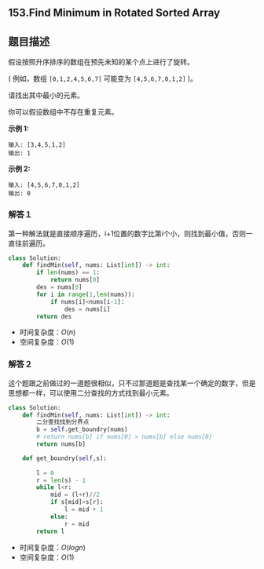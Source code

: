 ## 153.Find Minimum in Rotated Sorted Array

## 题目描述

假设按照升序排序的数组在预先未知的某个点上进行了旋转。

( 例如，数组 `[0,1,2,4,5,6,7]` 可能变为 `[4,5,6,7,0,1,2]` )。

请找出其中最小的元素。

你可以假设数组中不存在重复元素。

**示例 1:**

```
输入: [3,4,5,1,2]
输出: 1
```

**示例 2:**

```
输入: [4,5,6,7,0,1,2]
输出: 0
```

### 解答１

​	第一种解法就是直接顺序遍历，i+1位置的数字比第i个小，则找到最小值，否则一直往前遍历。

```python
class Solution:
    def findMin(self, nums: List[int]) -> int:        
        if len(nums) == 1:
            return nums[0]
        des = nums[0]
        for i in range(1,len(nums)):
            if nums[i]<nums[i-1]:
                des = nums[i]
        return des
```

- 时间复杂度：$O(n)$
- 空间复杂度：$O(1)$



### 解答２

​	这个题跟之前做过的一道题很相似，只不过那道题是查找某一个确定的数字，但是思想都一样，可以使用二分查找的方式找到最小元素。

```python
class Solution:
    def findMin(self, nums: List[int]) -> int:
        二分查找找到分界点
        b = self.get_boundry(nums)
        # return nums[b] if nums[0] > nums[b] else nums[0]
        return nums[b]

    def get_boundry(self,s):
        
        l = 0
        r = len(s) - 1
        while l<r:
            mid = (l+r)//2
            if s[mid]>s[r]:
                l = mid + 1
            else:
                r = mid
        return l               
```

- 时间复杂度：$O(logn)$
- 空间复杂度：$O(1)$